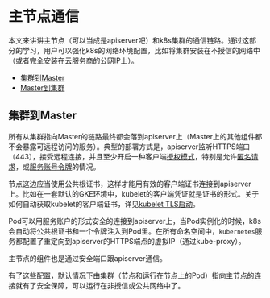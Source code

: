# 主节点通信

本文来讲讲主节点（可以当成是apiserver吧）和k8s集群的通信链路。通过这部分的学习，用户可以强化k8s的网络环境配置，比如将集群安装在不授信的网络中（或者完全安装在云服务商的公网IP上）。

- [集群到Master](#集群到Master)
- [Master到集群](#Master到集群)

## 集群到Master

所有从集群指向Master的链路最终都会落到apiserver上（Master上的其他组件都不会暴露可远程访问的服务）。典型的部署方式是，apiserver监听HTTPS端口（443），接受远程连接，并且至少开启一种客户端[授权模式]()，特别是允许[匿名请求]()，或[服务账号令牌]()的情况。

节点这边应当使用公共根证书，这样才能用有效的客户端证书连接到apiserver上。比如在一套默认的GKE环境中，kubelet的客户端凭证就是证书的形式。关于如何自动获取kubelet的客户端证书，详见[kubelet TLS启动]()。

Pod可以用服务账户的形式安全的连接到apiserver上，当Pod实例化的时候，k8s会自动将公共根证书和一个令牌注入到Pod里。在所有命名空间中，`kubernetes`服务都配置了重定向到apiserver的HTTPS端点的虚拟IP（通过kube-proxy）。

主节点的组件也是通过安全端口跟apiserver通信。

有了这些配置，默认情况下由集群（节点和运行在节点上的Pod）指向主节点的连接就有了安全保障，可以运行在非授信或公共网络中了。